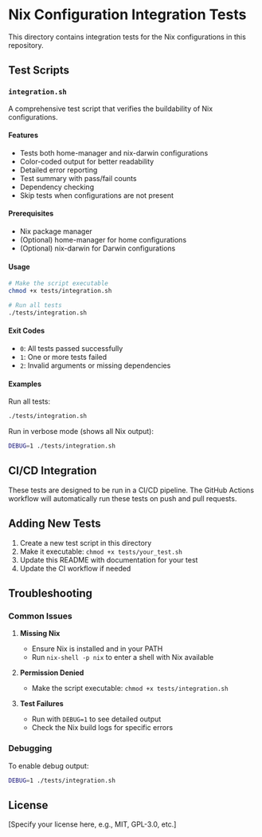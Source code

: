 # Nix Configuration Integration Tests

This directory contains integration tests for the Nix configurations in this repository.

## Test Scripts

### `integration.sh`

A comprehensive test script that verifies the buildability of Nix configurations.

#### Features

- Tests both home-manager and nix-darwin configurations
- Color-coded output for better readability
- Detailed error reporting
- Test summary with pass/fail counts
- Dependency checking
- Skip tests when configurations are not present

#### Prerequisites

- Nix package manager
- (Optional) home-manager for home configurations
- (Optional) nix-darwin for Darwin configurations

#### Usage

```bash
# Make the script executable
chmod +x tests/integration.sh

# Run all tests
./tests/integration.sh
```

#### Exit Codes

- `0`: All tests passed successfully
- `1`: One or more tests failed
- `2`: Invalid arguments or missing dependencies

#### Examples

Run all tests:
```bash
./tests/integration.sh
```

Run in verbose mode (shows all Nix output):
```bash
DEBUG=1 ./tests/integration.sh
```

## CI/CD Integration

These tests are designed to be run in a CI/CD pipeline. The GitHub Actions workflow will automatically run these tests on push and pull requests.

## Adding New Tests

1. Create a new test script in this directory
2. Make it executable: `chmod +x tests/your_test.sh`
3. Update this README with documentation for your test
4. Update the CI workflow if needed

## Troubleshooting

### Common Issues

1. **Missing Nix**
   - Ensure Nix is installed and in your PATH
   - Run `nix-shell -p nix` to enter a shell with Nix available

2. **Permission Denied**
   - Make the script executable: `chmod +x tests/integration.sh`

3. **Test Failures**
   - Run with `DEBUG=1` to see detailed output
   - Check the Nix build logs for specific errors

### Debugging

To enable debug output:
```bash
DEBUG=1 ./tests/integration.sh
```

## License

[Specify your license here, e.g., MIT, GPL-3.0, etc.]
